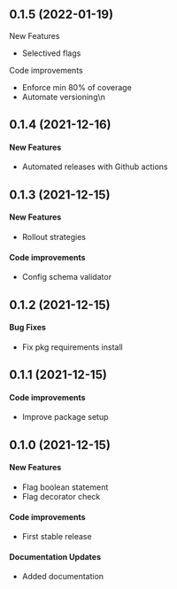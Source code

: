 ## 0.1.5  (2022-01-19)
New Features
- Selectived flags

Code improvements
- Enforce min 80% of coverage
- Automate versioning\n
## 0.1.4 (2021-12-16)
#### New Features
* Automated releases with Github actions

## 0.1.3 (2021-12-15)
#### New Features
* Rollout strategies
#### Code improvements
* Config schema validator

## 0.1.2 (2021-12-15)
#### Bug Fixes
* Fix pkg requirements install

## 0.1.1 (2021-12-15)
#### Code improvements
* Improve package setup

## 0.1.0 (2021-12-15)
#### New Features
* Flag boolean statement
* Flag decorator check
#### Code improvements
* First stable release
#### Documentation Updates
* Added documentation
